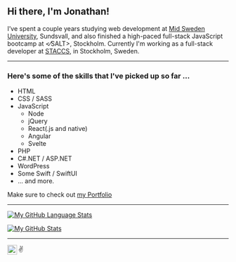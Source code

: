 ## Hi there, I'm Jonathan!

I’ve spent a couple years studying web development at [Mid Sweden University][miun], Sundsvall, and also finished a high-paced full-stack JavaScript bootcamp at <⁄SALT>, Stockholm. Currently I'm working as a full-stack developer at [STACCS][staccs], in Stockholm, Sweden.

---

### Here's some of the skills that I've picked up so far ...

- HTML
- CSS / SASS
- JavaScript
  - Node
  - jQuery
  - React(.js and native)
  - Angular
  - Svelte
- PHP
- C#.NET / ASP.NET
- WordPress
- Some Swift / SwiftUI
- ... and more.

Make sure to check out [my Portfolio](https://jona-laa.github.io/)

---

[![My GitHub Language Stats](https://github-readme-stats.vercel.app/api/top-langs/?username=jona-laa&langs_count=5&theme=tokyonight)]()

[![My GitHub Stats](https://github-readme-stats.vercel.app/api/?username=jona-laa&count_private=true&theme=tokyonight&showicons=true)]()

---

[<img align="left" alt="codeSTACKr | LinkedIn" width="22px" src="https://cdn.jsdelivr.net/npm/simple-icons@v3/icons/linkedin.svg" />][linked]

:v:

<!-- Links -->

[miun]: https://www.miun.se
[staccs]: https://www.staccs.com
[linked]: https://www.linkedin.com/in/jonathan-laasonen-974aa617a/
